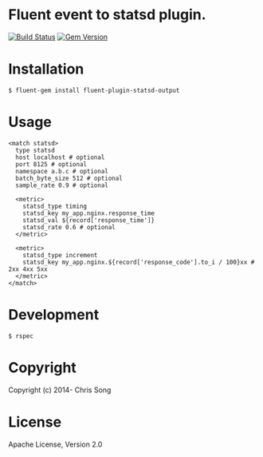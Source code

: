 # Fluent event to statsd plugin.

[![Build Status](https://travis-ci.org/lingochamp/fluent-plugin-statsd.svg?branch=master)](https://travis-ci.org/lingochamp/fluent-plugin-statsd)
[![Gem Version](https://badge.fury.io/rb/fluent-plugin-statsd-output.svg)](https://badge.fury.io/rb/fluent-plugin-statsd-output)

# Installation

```
$ fluent-gem install fluent-plugin-statsd-output
```

# Usage

```
<match statsd>
  type statsd
  host localhost # optional
  port 8125 # optional
  namespace a.b.c # optional
  batch_byte_size 512 # optional
  sample_rate 0.9 # optional

  <metric>
    statsd_type timing
    statsd_key my_app.nginx.response_time
    statsd_val ${record['response_time']}
    statsd_rate 0.6 # optional
  </metric>

  <metric>
    statsd_type increment
    statsd_key my_app.nginx.${record['response_code'].to_i / 100}xx # 2xx 4xx 5xx
  </metric>
</match>
```

# Development

```
$ rspec
```

# Copyright

Copyright (c) 2014- Chris Song

# License

Apache License, Version 2.0
